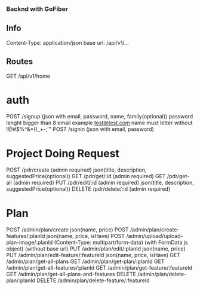 ### Backnd with GoFiber

## Info
Content-Type: application/json
base url: /api/v1/...


## Routes
GET /api/v1/home

# auth
POST /signup (json with email, password, name, family(optional))
    password lenght bigger than 8
    email example test@test.com
    name must letter without !@#$%^&*()_+-;'"
POST /signin (json with email, password)

# Project Doing Request
POST /pdr/create        (admin required)    json(title, description, suggestedPrice(optional))
GET /pdr/get/:id        (admin required)
GET /pdr/get-all        (admin required)
PUT /pdr/edit/:id       (admin required)    json(title, description, suggestedPrice(optional))
DELETE /pdr/delete/:id  (admin required)

# Plan
POST /admin/plan/create                       json(name, price)
POST /admin/plan/create-features/:planId      json(name, price, isHave)
POST /admin/upload/upload-plan-image/:planId  (Content-Type: multipart/form-data) (with FormData js object) (without base url)
PUT /admin/plan/edit/:planId                  json(name, price)
PUT	/admin/plan/edit-feature/:featureId       json(name, price, isHave)
GET	/admin/plan/get-all-plans
GET	/admin/plan/get-plan/:planId
GET	/admin/plan/get-all-features/:planId
GET	/admin/plan/get-feature/:featureId
GET /admin/plan/get-all-plans-and-features
DELETE /admin/plan/delete-plan/:planId
DELETE /admin/plan/delete-feature/:featureId